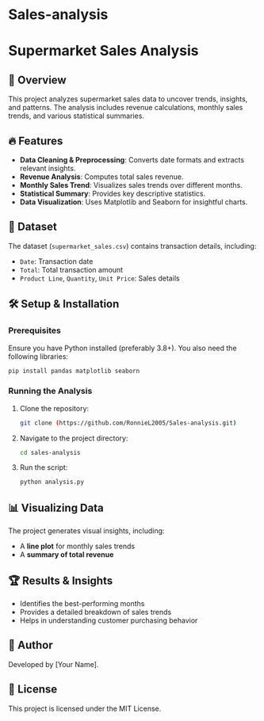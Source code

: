 # Sales-analysis
# Supermarket Sales Analysis

## 📌 Overview
This project analyzes supermarket sales data to uncover trends, insights, and patterns. The analysis includes revenue calculations, monthly sales trends, and various statistical summaries.

## 🔥 Features
- **Data Cleaning & Preprocessing**: Converts date formats and extracts relevant insights.
- **Revenue Analysis**: Computes total sales revenue.
- **Monthly Sales Trend**: Visualizes sales trends over different months.
- **Statistical Summary**: Provides key descriptive statistics.
- **Data Visualization**: Uses Matplotlib and Seaborn for insightful charts.

## 📂 Dataset
The dataset (`supermarket_sales.csv`) contains transaction details, including:
- `Date`: Transaction date
- `Total`: Total transaction amount
- `Product Line`, `Quantity`, `Unit Price`: Sales details

## 🛠️ Setup & Installation
### Prerequisites
Ensure you have Python installed (preferably 3.8+). You also need the following libraries:
```sh
pip install pandas matplotlib seaborn
```

### Running the Analysis
1. Clone the repository:
   ```sh
   git clone (https://github.com/RonnieL2005/Sales-analysis.git)
   ```
2. Navigate to the project directory:
   ```sh
   cd sales-analysis
   ```
3. Run the script:
   ```sh
   python analysis.py
   ```

## 📊 Visualizing Data
The project generates visual insights, including:
- A **line plot** for monthly sales trends
- A **summary of total revenue**

## 🏆 Results & Insights
- Identifies the best-performing months
- Provides a detailed breakdown of sales trends
- Helps in understanding customer purchasing behavior

## 📝 Author
Developed by [Your Name].

## 📜 License
This project is licensed under the MIT License.

